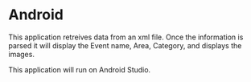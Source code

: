 Android
=======

This application retreives data from an xml file. Once the information is parsed it will display the Event name, Area, Category,
and displays the images. 

This application will run on Android Studio. 
